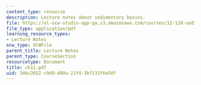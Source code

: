 ```yaml
---
content_type: resource
description: Lecture notes about sedimentary basins.
file: https://ol-ocw-studio-app-qa.s3.amazonaws.com/courses/12-110-sedimentary-geology-spring-2007/346c2652c9d9d89a21f43bf131f6e50f_ch11.pdf
file_type: application/pdf
learning_resource_types:
- Lecture Notes
ocw_type: OCWFile
parent_title: Lecture Notes
parent_type: CourseSection
resourcetype: Document
title: ch11.pdf
uid: 346c2652-c9d9-d89a-21f4-3bf131f6e50f
---
```

